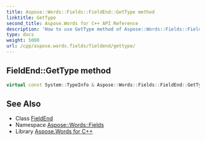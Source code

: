 ```yaml
---
title: Aspose::Words::Fields::FieldEnd::GetType method
linktitle: GetType
second_title: Aspose.Words for C++ API Reference
description: 'How to use GetType method of Aspose::Words::Fields::FieldEnd class in C++.'
type: docs
weight: 5000
url: /cpp/aspose.words.fields/fieldend/gettype/
---
```

## FieldEnd::GetType method




```cpp
virtual const System::TypeInfo & Aspose::Words::Fields::FieldEnd::GetType() const override
```

## See Also

* Class [FieldEnd](../)
* Namespace [Aspose::Words::Fields](../../)
* Library [Aspose.Words for C++](../../../)
